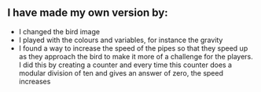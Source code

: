 ## I have made my own version by: 
* I changed the bird image
* I played with the colours and variables, for instance the gravity
* I found a way to increase the speed of the pipes so that they speed up as they approach the bird to make it more of a challenge for the players. I did this by creating a counter and every time this counter does a modular division of ten and gives an answer of zero, the speed increases
